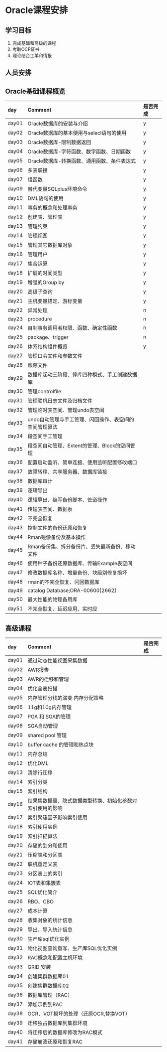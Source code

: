 # Oracle课程安排

## 学习目标

1. 完成基础和高级的课程
2. 考取OCP证书
3. 理论结合工单和情报

## 人员安排

## Oracle基础课程概览

|day|Comment|是否完成|
|:--|:--|:--|
|day01|Oracle数据库的安装与介绍|y|
|day02|Oracle数据库的基本使用与selecl语句的使用|y|
|day03|Oracle数据库-限制数据返回|y|
|day04|Oracle数据库-字符函数、数字函数、日期函数|y|
|day05|Oracle数据库-转换函数、通用函数、条件表达式|y|
|day06|多表联接|y|
|day07|组函数|y|
|day09|替代变量SQLplus环境命令|y|
|day10|DML语句的使用|y|
|day11|事务的概念和处理事务|y|
|day12|创建表、管理表|y|
|day13|管理约束|y|
|day14|管理视图|y|
|day15|管理其它数据库对象|y|
|day16|管理用户|y|
|day17|集合运算|y|
|day18|扩展的时间类型|y|
|day19|增强的Group by|y|
|day20|高级子查询|y|
|day21|主机变量锚定、游标变量|y|
|day22|异常处理|n|
|day23|procedure|n|
|day24|自制事务调用者权限、函数、确定性函数|n|
|day25|package、trigger|n|
|day26|体系结构组件概览|y|
|day27|管理口令文件和参数文件||
|day28|跟踪文件||
|day29|数据库起动三阶段、停库四种模式、手工创建数据库||
|day30|管理controlfile||
|day31|管理联机日志文件及归档文件||
|day32|管理临时表空间、管理undo表空间||
|day33|undo自动管理与手工管理、闪回操作、表空间的空间管理算法||
|day34|段空间手工管理||
|day35|段空间自动管理、Extent的管理、Block的空间管理||
|day36|配置启动监听、简单连接、使用监听配置修改端口||
|day37|故障转移、共享服务器、数据库链接||
|day38|数据库审计||
|day39|逻辑导出||
|day40|逻辑导出、编写备份脚本、管道操作||
|day41|传输表空间、数据泵||
|day42|不完全恢复||
|day43|控制文件的备份还原和恢复||
|day44|Rman镜像备份及基本操作||
|day45|Rman备份集、拆分备份片、丢失最新备份、移动文件||
|day46|使用种子备份还原数据库、传输Example表空间||
|day47|修改数据库名称、增量备份、块级别修复损坏||
|day48|rman的不完全恢复、闪回数据库||
|day49|catalog Database;ORA-00600[2662]||
|day50|最大性能的物理备用库||
|day51|不完全恢复、延迟应用、实时应||

## 高级课程

|day|Comment|是否完成|
|:--|:--|:--|
|day01| 通过动态性能视图采集数据||
|day02| AWR报告||
|day03| AWR的迁移和管理||
|day04| 优化全表扫描||
|day05| 内存管理分栈的演变 内存分配策略||
|day06| 11g和10g内存管理||
|day07| PGA 和 SGA的管理||
|day08| SGA自动管理||
|day09| shared pool 管理||
|day10| buffer cache 的管理和热点块||
|day11|  内存总结||
|day12| 优化DML||
|day13| 清除行迁移||
|day14| 索引分类||
|day15| 索引结构||
|day16| 结果集数据量、隐式数据类型转换、初始化参数对索引使用的影响||
|day17| 索引聚簇因子影响索引使用||
|day18| 索引使用实例||
|day19| 索引扫描算法||
|day20| 存储的划分和使用||
|day21| 压缩表和分区表||
|day22| 联机重定义表||
|day23| 分区表上的索引||
|day24| IOT表和集簇表||
|day25| SQL优化简介||
|day26| RBO、CBO||
|day27| 成本计算||
|day28| 收集对象的统计信息||
|day29| 导出、导入统计信息||
|day30| 生产库sql优化实例||
|day31| 物化视图查询重写、生产库SQL优化实例||
|day32| RAC概念和配置主机环境||
|day33| GRID 安装||
|day34| 创建集群数据库01 ||
|day35| 创建集群数据库02 ||
|day36| 数据库管理（RAC）||
|day37| 添加示例到RAC||
|day38| OCR、VOT损坏的处理（还原OCR,替换VOT）||
|day39| 迁移独占数据库到集群环境||
|day40| 将迁移后的数据库修改为RAC模式||
|day41| 存储崩溃还原和恢复RAC||
